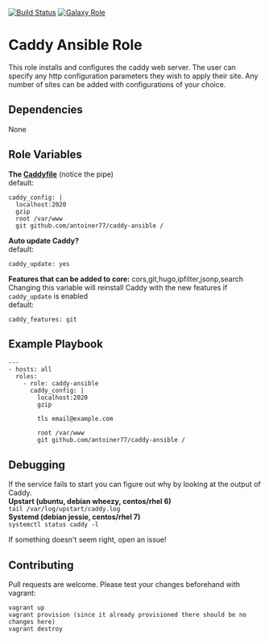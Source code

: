 [![Build Status](https://travis-ci.org/antoiner77/caddy-ansible.svg?branch=master)](https://travis-ci.org/antoiner77/caddy-ansible)
[![Galaxy Role](https://img.shields.io/badge/ansible--galaxy-caddy-blue.svg)](https://galaxy.ansible.com/antoiner77/caddy/)

Caddy Ansible Role
=========

This role installs and configures the caddy web server. The user can specify any http configuration parameters they wish to apply their site. Any number of sites can be added with configurations of your choice.

Dependencies
------------
None

Role Variables
--------------

**The [Caddyfile](https://caddyserver.com/docs/caddyfile)** (notice the pipe)<br>
default:
```
caddy_config: |
  localhost:2020
  gzip
  root /var/www
  git github.com/antoiner77/caddy-ansible /
```
**Auto update Caddy?**<br>
default:
```
caddy_update: yes
```
**Features that can be added to core:** cors,git,hugo,ipfilter,jsonp,search<br>
Changing this variable will reinstall Caddy with the new features if `caddy_update` is enabled<br>
default:
```
caddy_features: git
```

Example Playbook
----------------
```
---
- hosts: all
  roles:
    - role: caddy-ansible
      caddy_config: |
        localhost:2020
        gzip
        
        tls email@example.com
        
        root /var/www
        git github.com/antoiner77/caddy-ansible /
```

Debugging
---------
If the service fails to start you can figure out why by looking at the output of Caddy.<br>
**Upstart (ubuntu, debian wheezy, centos/rhel 6)**<br>
`tail /var/log/upstart/caddy.log`<br>
**Systemd (debian jessie, centos/rhel 7)**<br>
`systemctl status caddy -l`

If something doesn't seem right, open an issue!

Contributing
------------
Pull requests are welcome. Please test your changes beforehand with vagrant:
```
vagrant up
vagrant provision (since it already provisioned there should be no changes here)
vagrant destroy
```
